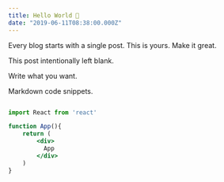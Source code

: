 ```yaml
---
title: Hello World 👋
date: "2019-06-11T08:38:00.000Z"
---
```


Every blog starts with a single post. This is yours. Make it great.

<!-- more -->

This post intentionally left blank.

Write what you want.

Markdown code snippets.

```jsx

import React from 'react'

function App(){
    return (
        <div>
          App
        </div>
    )
}
```